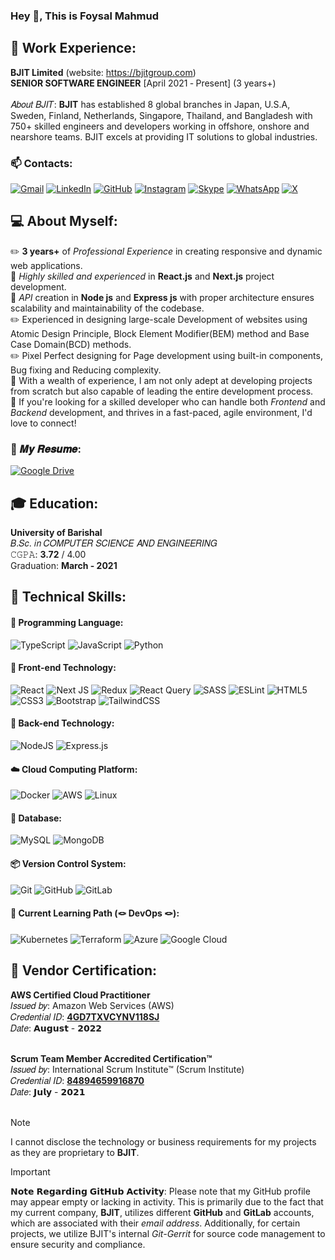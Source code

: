 ### Hey 👋, This is Foysal Mahmud

## 🏯 Work Experience:
**BJIT Limited** (website: https://bjitgroup.com) <br>
**SENIOR SOFTWARE ENGINEER** [April 2021 ‑ Present] (3 years+) <br><br>
𝐴𝑏𝑜𝑢𝑡 𝐵𝐽𝐼𝑇: **BJIT** has established 8 global branches in Japan, U.S.A, Sweden, Finland, Netherlands, Singapore, Thailand, and Bangladesh with 750+ skilled engineers and developers working in offshore, onshore and nearshore teams. BJIT excels at providing IT solutions to global industries.

### 📫 Contacts:
[![Gmail](https://img.shields.io/badge/Gmail-D14836?style=for-the-badge&logo=gmail&logoColor=white)](mailto:foysalmahmud.swe@gmail.com) 
[![LinkedIn](https://img.shields.io/badge/linkedin-%230077B5.svg?style=for-the-badge&logo=linkedin&logoColor=white)](https://www.linkedin.com/in/md-foysal-mahmud/)
[![GitHub](https://img.shields.io/badge/github-%23121011.svg?style=for-the-badge&logo=github&logoColor=white)](https://github.com/foysal-mahmud)
[![Instagram](https://img.shields.io/badge/Instagram-%23E4405F.svg?style=for-the-badge&logo=Instagram&logoColor=white)](https://www.instagram.com/foysal__mahmud_?igsh=MXV2d3F0cDNvZTcyeg==)
[![Skype](https://img.shields.io/badge/Skype-%2300AFF0.svg?style=for-the-badge&logo=Skype&logoColor=white)](https://join.skype.com/invite/pKFXKxC9OHCw)
[![WhatsApp](https://img.shields.io/badge/WhatsApp-25D366?style=for-the-badge&logo=whatsapp&logoColor=white)](https://www.linkedin.com/in/md-foysal-mahmud/)
[![X](https://img.shields.io/badge/X-%23000000.svg?style=for-the-badge&logo=X&logoColor=white)](https://www.linkedin.com/in/md-foysal-mahmud/)


## 💻 About Myself:
✏️ **3 years+** of _Professional Experience_ in creating responsive and dynamic web applications. <br>
🚀 _Highly skilled and experienced_ in **React.js** and **Next.js** project development. <br>
📮 _API_ creation in **Node js** and **Express js** with proper architecture ensures scalability and maintainability of the codebase. <br>
✏️ Experienced in designing large-scale Development of websites using Atomic Design Principle, Block Element Modifier(BEM) method and Base Case Domain(BCD) methods. <br>
✏️ Pixel Perfect designing for Page development using built-in components, Bug fixing and Reducing complexity. <br>
🤝 With a wealth of experience, I am not only adept at developing projects from scratch but also capable of leading the entire development process. <br>
📧 If you're looking for a skilled developer who can handle both _Frontend_ and _Backend_ development, and thrives in a fast-paced, agile environment, I'd love to connect! <br>

    
###  📰 𝑴𝒚 𝑹𝒆𝒔𝒖𝒎𝒆: 
 [![Google Drive](https://img.shields.io/badge/Google%20Drive-4285F4?style=for-the-badge&logo=googledrive&logoColor=white)](https://drive.google.com/file/d/1Xy9NieuSQPKC571dJGiKLyHHs6pzrr4c/view?usp=sharing) 

 ## 🎓 Education:
 **University of Barishal** <br>
 𝐵.𝑆𝑐. 𝑖𝑛 𝐶𝑂𝑀𝑃𝑈𝑇𝐸𝑅 𝑆𝐶𝐼𝐸𝑁𝐶𝐸 𝐴𝑁𝐷 𝐸𝑁𝐺𝐼𝑁𝐸𝐸𝑅𝐼𝑁𝐺 <br>
 𝙲𝙶𝙿𝙰: **3.72** / 4.00 <br>
 Graduation: **March - 2021**

 ## 🔰 Technical Skills:
 #### 🔖 Programming Language:
 ![TypeScript](https://img.shields.io/badge/typescript-%23007ACC.svg?style=for-the-badge&logo=typescript&logoColor=white)
 ![JavaScript](https://img.shields.io/badge/javascript-%23323330.svg?style=for-the-badge&logo=javascript&logoColor=%23F7DF1E)
 ![Python](https://img.shields.io/badge/python-3670A0?style=for-the-badge&logo=python&logoColor=ffdd54)

  #### 📓 Front-end Technology:
 ![React](https://img.shields.io/badge/react-%2320232a.svg?style=for-the-badge&logo=react&logoColor=%2361DAFB)
 ![Next JS](https://img.shields.io/badge/Next-black?style=for-the-badge&logo=next.js&logoColor=white)
 ![Redux](https://img.shields.io/badge/redux-%23593d88.svg?style=for-the-badge&logo=redux&logoColor=white)
 ![React Query](https://img.shields.io/badge/-React%20Query-FF4154?style=for-the-badge&logo=react%20query&logoColor=white)
 ![SASS](https://img.shields.io/badge/SASS-hotpink.svg?style=for-the-badge&logo=SASS&logoColor=white)
 ![ESLint](https://img.shields.io/badge/ESLint-4B3263?style=for-the-badge&logo=eslint&logoColor=white)
 ![HTML5](https://img.shields.io/badge/html5-%23E34F26.svg?style=for-the-badge&logo=html5&logoColor=white)
 ![CSS3](https://img.shields.io/badge/css3-%231572B6.svg?style=for-the-badge&logo=css3&logoColor=white)
 ![Bootstrap](https://img.shields.io/badge/bootstrap-%238511FA.svg?style=for-the-badge&logo=bootstrap&logoColor=white)
 ![TailwindCSS](https://img.shields.io/badge/tailwindcss-%2338B2AC.svg?style=for-the-badge&logo=tailwind-css&logoColor=white)

 #### 📮 Back-end Technology:
 ![NodeJS](https://img.shields.io/badge/node.js-6DA55F?style=for-the-badge&logo=node.js&logoColor=white)
 ![Express.js](https://img.shields.io/badge/express.js-%23404d59.svg?style=for-the-badge&logo=express&logoColor=%2361DAFB)

 #### ☁️ Cloud Computing Platform:
 ![Docker](https://img.shields.io/badge/docker-%230db7ed.svg?style=for-the-badge&logo=docker&logoColor=white)
 ![AWS](https://img.shields.io/badge/AWS-%23FF9900.svg?style=for-the-badge&logo=amazon-aws&logoColor=white)
 ![Linux](https://img.shields.io/badge/Linux-FCC624?style=for-the-badge&logo=linux&logoColor=black)

 #### 📒 Database:
 ![MySQL](https://img.shields.io/badge/mysql-4479A1.svg?style=for-the-badge&logo=mysql&logoColor=white)
 ![MongoDB](https://img.shields.io/badge/MongoDB-%234ea94b.svg?style=for-the-badge&logo=mongodb&logoColor=white)

  #### 📦 Version Control System:
  ![Git](https://img.shields.io/badge/git-%23F05033.svg?style=for-the-badge&logo=git&logoColor=white)
  ![GitHub](https://img.shields.io/badge/github-%23121011.svg?style=for-the-badge&logo=github&logoColor=white)
  ![GitLab](https://img.shields.io/badge/gitlab-%23181717.svg?style=for-the-badge&logo=gitlab&logoColor=white)

  #### 🍁 Current Learning Path (🪢 DevOps 🪢):
  ![Kubernetes](https://img.shields.io/badge/kubernetes-%23326ce5.svg?style=for-the-badge&logo=kubernetes&logoColor=white)
  ![Terraform](https://img.shields.io/badge/terraform-%235835CC.svg?style=for-the-badge&logo=terraform&logoColor=white)
  ![Azure](https://img.shields.io/badge/azure-%230072C6.svg?style=for-the-badge&logo=microsoftazure&logoColor=white)
  ![Google Cloud](https://img.shields.io/badge/GoogleCloud-%234285F4.svg?style=for-the-badge&logo=google-cloud&logoColor=white)

  ## 📜 Vendor Certification:
  **AWS Certified Cloud Practitioner** <br>
  𝐼𝑠𝑠𝑢𝑒𝑑 𝑏𝑦: Amazon Web Services (AWS) <br>
  𝐶𝑟𝑒𝑑𝑒𝑛𝑡𝑖𝑎𝑙 𝐼𝐷: [**4GD7TXVCYNV118SJ**](https://www.credly.com/badges/93ca5f8e-f04d-4281-9727-2c0796355752) <br>
  𝐷𝑎𝑡𝑒: 𝗔𝘂𝗴𝘂𝘀𝘁 - 𝟮𝟬𝟮𝟮 <br><br>
  
  
  **Scrum Team Member Accredited Certification™** <br>
  𝐼𝑠𝑠𝑢𝑒𝑑 𝑏𝑦:  International Scrum Institute™ (Scrum Institute) <br>
  𝐶𝑟𝑒𝑑𝑒𝑛𝑡𝑖𝑎𝑙 𝐼𝐷: [**84894659916870**](https://www.scrum-institute.org/badges/84894659916870) <br>
  𝐷𝑎𝑡𝑒: 𝗝𝘂𝗹𝘆 - 𝟮𝟬𝟮𝟭 <br><br>

  > [!NOTE]
> I cannot disclose the technology or business requirements for my projects as they are proprietary to **BJIT**.

> [!IMPORTANT]  
> 𝗡𝗼𝘁𝗲 𝗥𝗲𝗴𝗮𝗿𝗱𝗶𝗻𝗴 𝗚𝗶𝘁𝗛𝘂𝗯 𝗔𝗰𝘁𝗶𝘃𝗶𝘁𝘆:
> Please note that my GitHub profile may appear empty or lacking in activity. This is primarily due to the fact that my current company, **BJIT**, utilizes different **GitHub** and **GitLab** accounts, which are associated with their _email address_. Additionally, for certain projects, we utilize BJIT's internal *Git-Gerrit* for source code management to ensure security and compliance.
